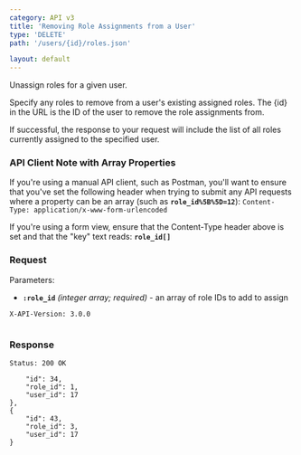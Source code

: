 ```yaml
---
category: API v3
title: 'Removing Role Assignments from a User'
type: 'DELETE'
path: '/users/{id}/roles.json'

layout: default
---
```


Unassign roles for a given user.

Specify any roles to remove from a user's existing assigned roles.
The {id} in the URL is the ID of the user to remove the role assignments from.

If successful, the response to your request will include the list of all roles currently assigned to the specified user.

### API Client Note with Array Properties
If you're using a manual API client, such as Postman, you'll want to ensure that you've set the following header when trying to submit any API requests where a property can be an array (such as **`role_id%5B%5D=12`**):
```Content-Type: application/x-www-form-urlencoded```

If you're using a form view, ensure that the Content-Type header above is set and that the "key" text reads: **`role_id[]`**

### Request

Parameters:

- **`:role_id`** *(integer array; required)* - an array of role IDs to add to assign

```POST /users/{id}/roles.json
X-API-Version: 3.0.0
```
```role_id%5B%5D=12&role_id%5B%5D=7
```

### Response
```Status: 200 OK```
```{
    "id": 34,
    "role_id": 1,
    "user_id": 17
},
{
    "id": 43,
    "role_id": 3,
    "user_id": 17
}
```